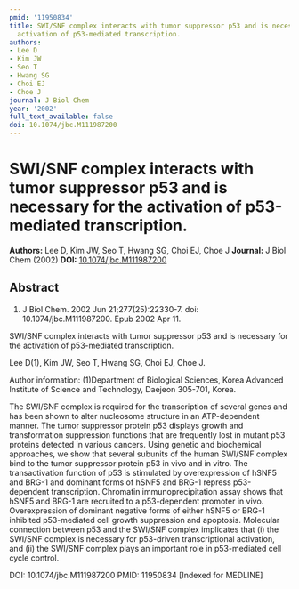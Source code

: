 ```yaml
---
pmid: '11950834'
title: SWI/SNF complex interacts with tumor suppressor p53 and is necessary for the
  activation of p53-mediated transcription.
authors:
- Lee D
- Kim JW
- Seo T
- Hwang SG
- Choi EJ
- Choe J
journal: J Biol Chem
year: '2002'
full_text_available: false
doi: 10.1074/jbc.M111987200
---
```


# SWI/SNF complex interacts with tumor suppressor p53 and is necessary for the activation of p53-mediated transcription.
**Authors:** Lee D, Kim JW, Seo T, Hwang SG, Choi EJ, Choe J
**Journal:** J Biol Chem (2002)
**DOI:** [10.1074/jbc.M111987200](https://doi.org/10.1074/jbc.M111987200)

## Abstract

1. J Biol Chem. 2002 Jun 21;277(25):22330-7. doi: 10.1074/jbc.M111987200. Epub
2002  Apr 11.

SWI/SNF complex interacts with tumor suppressor p53 and is necessary for the 
activation of p53-mediated transcription.

Lee D(1), Kim JW, Seo T, Hwang SG, Choi EJ, Choe J.

Author information:
(1)Department of Biological Sciences, Korea Advanced Institute of Science and 
Technology, Daejeon 305-701, Korea.

The SWI/SNF complex is required for the transcription of several genes and has 
been shown to alter nucleosome structure in an ATP-dependent manner. The tumor 
suppressor protein p53 displays growth and transformation suppression functions 
that are frequently lost in mutant p53 proteins detected in various cancers. 
Using genetic and biochemical approaches, we show that several subunits of the 
human SWI/SNF complex bind to the tumor suppressor protein p53 in vivo and in 
vitro. The transactivation function of p53 is stimulated by overexpression of 
hSNF5 and BRG-1 and dominant forms of hSNF5 and BRG-1 repress p53-dependent 
transcription. Chromatin immunoprecipitation assay shows that hSNF5 and BRG-1 
are recruited to a p53-dependent promoter in vivo. Overexpression of dominant 
negative forms of either hSNF5 or BRG-1 inhibited p53-mediated cell growth 
suppression and apoptosis. Molecular connection between p53 and the SWI/SNF 
complex implicates that (i) the SWI/SNF complex is necessary for p53-driven 
transcriptional activation, and (ii) the SWI/SNF complex plays an important role 
in p53-mediated cell cycle control.

DOI: 10.1074/jbc.M111987200
PMID: 11950834 [Indexed for MEDLINE]

